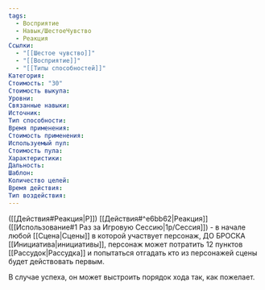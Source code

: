 ```yaml
---
tags:
  - Восприятие
  - Навык/ШестоеЧувство
  - Реакция
Ссылки:
  - "[[Шестое чувство]]"
  - "[[Восприятие]]"
  - "[[Типы способностей]]"
Категория: 
Стоимость: "30"
Стоимость выкупа:
Уровни:
Связанные навыки:
Источник:
Тип способности:
Время применения:
Стоимость применения:
Используемый пул:
Стоимость пула:
Характеристики:
Дальность:
Шаблон:
Количество целей:
Время действия:
Тип воздействия:
---
```

([[Действия#Реакция|Р]]) [[Действия#^e6bb62|Реакция]] ([[Использование#1 Раз за Игровую Сессию|1р/Сессия]]) - в начале любой [[Сцена|Сцены]] в которой участвует персонаж, ДО БРОСКА [[Инициатива|инициативы]], персонаж может потратить 12 пунктов [[Рассудок|Рассудка]] и попытаться отгадать кто из персонажей сцены будет действовать первым. 

В случае успеха, он может выстроить порядок хода так, как пожелает. 
